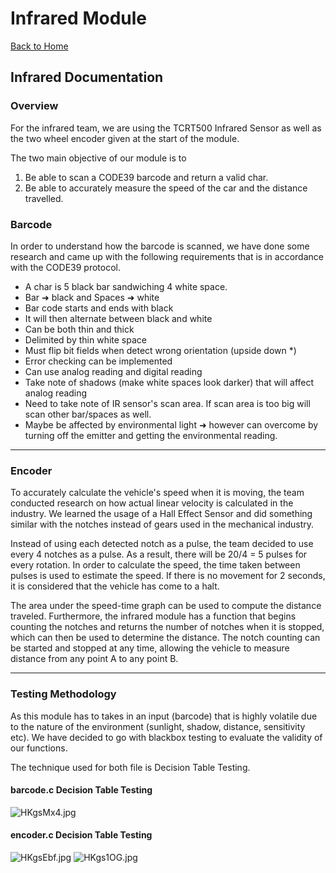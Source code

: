 # Infrared Module

[Back to Home](../README.md)

## Infrared Documentation

### Overview
For the infrared team, we are using the TCRT500 Infrared Sensor as well as the two wheel encoder given at the start of the module.

The two main objective of our module is to
1) Be able to scan a CODE39 barcode and return a valid char.
2) Be able to accurately measure the speed of the car and the distance travelled.

### Barcode

In order to understand how the barcode is scanned, we have done some research and came up with the following requirements that is in accordance with the CODE39 protocol.

- A char is 5 black bar sandwiching 4 white space.
- Bar ➜ black and Spaces ➜ white
- Bar code starts and ends with black 
- It will then alternate between black and white
- Can be both thin and thick
- Delimited by thin white space
- Must flip bit fields when detect wrong orientation (upside down *)
- Error checking can be implemented 
- Can use analog reading and digital reading
- Take note of shadows (make white spaces look darker) that will affect analog reading
- Need to take note of IR sensor's scan area. If scan area is too big will scan other bar/spaces as well.
- Maybe be affected by environmental light ➜ however can overcome by turning off the emitter and getting the environmental reading.

--- 

### Encoder 

To accurately calculate the vehicle's speed when it is moving, the team conducted research on how actual linear velocity is calculated in the industry. We learned the usage of a Hall Effect Sensor and did something similar with the notches instead of gears used in the mechanical industry. 

Instead of using each detected notch as a pulse, the team decided to use every 4 notches as a pulse. As a result, there will be 20/4 = 5 pulses for every rotation. In order to calculate the speed, the time taken between pulses is used to estimate the speed. If there is no movement for 2 seconds, it is considered that the vehicle has come to a halt. 

The area under the speed-time graph can be used to compute the distance traveled.
Furthermore, the infrared module has a function that begins counting the notches and returns the number of notches when it is stopped, which can then be used to determine the distance. The notch counting can be started and stopped at any time, allowing the vehicle to measure distance from any point A to any point B. 

--- 
### Testing Methodology

As this module has to takes in an input (barcode) that is highly volatile due to the nature of the environment (sunlight, shadow, distance, sensitivity etc). We have decided to go with blackbox testing to evaluate the validity of our functions.

The technique used for both file is Decision Table Testing.

#### barcode.c Decision Table Testing

![HKgsMx4.jpg](https://iili.io/HKgsMx4.jpg)

#### encoder.c Decision Table Testing

![HKgsEbf.jpg](https://iili.io/HKgsEbf.jpg)
![HKgs1OG.jpg](https://iili.io/HKgs1OG.jpg)
